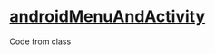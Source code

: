 # <a href="https://github.com/rhildred/androidMenuAndActivity" target="_blank">androidMenuAndActivity</a>

Code from class
